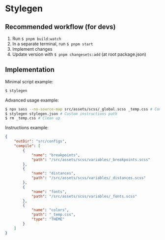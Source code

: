 # Stylegen

## Recommended workflow (for devs)

1. Run `$ pnpm build:watch`
2. In a separate terminal, run `$ pnpm start`
3. Implement changes
4. Update version with `$ pnpm changesets:add` (at root package.json)

## Implementation

Minimal script example:

```bash
$ stylegen
```

Advanced usage example:

```bash
$ npx sass --no-source-map src/assets/scss/_global.scss _temp.css # Compiles specific css files
$ stylegen stylegen.json # Custom instructions path
$ rm _temp.css # Clean up
```

Instructions example:

```json
{
    "outDir": "src/configs",
    "compile": [
        {
            "name": "breakpoints",
            "path": "/src/assets/scss/variables/_breakpoints.scss"
        },
        {
            "name": "distances",
            "path": "/src/assets/scss/variables/_distances.scss"
        },
        {
            "name": "fonts",
            "path": "/src/assets/scss/variables/_fonts.scss"
        },
        {
            "name": "colors",
            "path": "_temp.css",
            "type": "THEME"
        }
    ]
}
```
